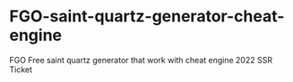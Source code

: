 # FGO-saint-quartz-generator-cheat-engine
FGO Free saint quartz generator that work with cheat engine 2022 SSR Ticket
